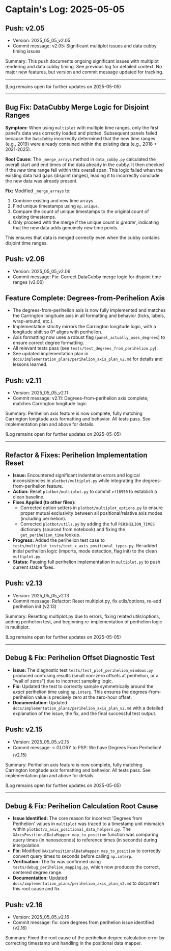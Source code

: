 # Captain's Log: 2025-05-05

## Push: v2.05

- Version: 2025_05_05_v2.05
- Commit message: v2.05: Significant multiplot issues and data cubby timing issues

Summary: This push documents ongoing significant issues with multiplot rendering and data cubby timing. See previous log for detailed context. No major new features, but version and commit message updated for tracking.

---

(Log remains open for further updates on 2025-05-05) 

---

## Bug Fix: DataCubby Merge Logic for Disjoint Ranges

**Symptom:** When using `multiplot` with multiple time ranges, only the first panel's data was correctly loaded and plotted. Subsequent panels failed because the `DataCubby` incorrectly determined that the new time ranges (e.g., 2019) were already contained within the existing data (e.g., 2018 + 2021-2025).

**Root Cause:** The `_merge_arrays` method in `data_cubby.py` calculated the overall start and end times of the data already in the cubby. It then checked if the *new* time range fell within this overall span. This logic failed when the existing data had gaps (disjoint ranges), leading it to incorrectly conclude the new data was already present.

**Fix:** Modified `_merge_arrays` to:
1. Combine existing and new time arrays.
2. Find unique timestamps using `np.unique`.
3. Compare the count of unique timestamps to the original count of existing timestamps.
4. Only proceed with the merge if the unique count is *greater*, indicating that the new data adds genuinely new time points.

This ensures that data is merged correctly even when the cubby contains disjoint time ranges.

## Push: v2.06

- Version: 2025_05_05_v2.06
- Commit message: Fix: Correct DataCubby merge logic for disjoint time ranges (v2.06) 

## Feature Complete: Degrees-from-Perihelion Axis

- The degrees-from-perihelion axis is now fully implemented and matches the Carrington longitude axis in all formatting and behavior (ticks, labels, wrap-around, etc.).
- Implementation strictly mirrors the Carrington longitude logic, with a longitude shift so 0° aligns with perihelion.
- Axis formatting now uses a robust flag (`panel_actually_uses_degrees`) to ensure correct degree formatting.
- All relevant tests pass (see `tests/test_degrees_from_perihelion.py`).
- See updated implementation plan in `docs/implementation_plans/perihelion_axis_plan_v2.md` for details and lessons learned.

## Push: v2.11

- Version: 2025_05_05_v2.11
- Commit message: v2.11: Degrees-from-perihelion axis complete, matches Carrington longitude logic

Summary: Perihelion axis feature is now complete, fully matching Carrington longitude axis formatting and behavior. All tests pass. See implementation plan and above for details.

(Log remains open for further updates on 2025-05-05) 

---

## Refactor & Fixes: Perihelion Implementation Reset

- **Issue:** Encountered significant indentation errors and logical inconsistencies in `plotbot/multiplot.py` while integrating the degrees-from-perihelion feature.
- **Action:** Reset `plotbot/multiplot.py` to commit `ef18950` to establish a clean baseline.
- **Fixes Applied (to other files):**
    - Corrected option setters in `plotbot/multiplot_options.py` to ensure proper mutual exclusivity between all positional/relative axis modes (including perihelion).
    - Corrected `plotbot/utils.py` by adding the full `PERIHELION_TIMES` dictionary (sourced from notebook) and fixing the `get_perihelion_time` lookup.
- **Progress:** Added the perihelion test case to `tests/multiplot_tests/text_x_axis_positional_types.py`. Re-added initial perihelion logic (imports, mode detection, flag init) to the clean `multiplot.py`.
- **Status:** Pausing full perihelion implementation in `multiplot.py` to push current stable fixes.

## Push: v2.13

- Version: 2025_05_05_v2.13
- Commit message: Refactor: Reset multiplot.py, fix utils/options, re-add perihelion init (v2.13)

Summary: Resetting multiplot.py due to errors, fixing related utils/options, adding perihelion test, and beginning re-implementation of perihelion logic in multiplot.

(Log remains open for further updates on 2025-05-05) 

---

## Debug & Fix: Perihelion Offset Diagnostic Test

- **Issue:** The diagnostic test `tests/test_plot_perihelion_windows.py` produced confusing results (small non-zero offsets at perihelion, or a "wall of zeros") due to incorrect sampling logic.
- **Fix:** Updated the test to correctly sample symmetrically around the *exact* perihelion time using `np.interp`. This ensures the degrees-from-perihelion value is precisely zero at the zero-hour offset.
- **Documentation:** Updated `docs/implementation_plans/perihelion_axis_plan_v2.md` with a detailed explanation of the issue, the fix, and the final successful test output.

## Push: v2.15

- Version: 2025_05_05_v2.15
- Commit message: ⭐ GLORY to PSP: We have Degrees From Perihelion! (v2.15)

Summary: Perihelion axis feature is now complete, fully matching Carrington longitude axis formatting and behavior. All tests pass. See implementation plan and above for details.

(Log remains open for further updates on 2025-05-05) 

---

## Debug & Fix: Perihelion Calculation Root Cause

- **Issue Identified:** The core reason for incorrect 'Degrees from Perihelion' values in `multiplot` was traced to a timestamp unit mismatch within `plotbot/x_axis_positional_data_helpers.py`. The `XAxisPositionalDataMapper.map_to_position` function was comparing query times (in nanoseconds) to reference times (in seconds) during interpolation.
- **Fix:** Modified `XAxisPositionalDataMapper.map_to_position` to correctly convert query times to seconds before calling `np.interp`.
- **Verification:** The fix was confirmed using `tests/debug_perihelion_mapping.py`, which now produces the correct, centered degree range.
- **Documentation:** Updated `docs/implementation_plans/perihelion_axis_plan_v2.md` to document this root cause and fix.

## Push: v2.16

- Version: 2025_05_05_v2.16
- Commit message: fix: core degrees from perihelion issue identified (v2.16)

Summary: Fixed the root cause of the perihelion degree calculation error by correcting timestamp unit handling in the positional data mapper. 